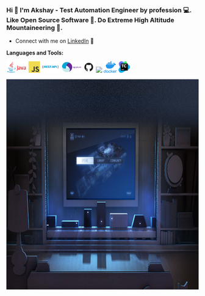### Hi 👋 I'm Akshay - Test Automation Engineer by profession :computer:. Like Open Source Software :penguin:. Do Extreme High Altitude Mountaineering :sunrise_over_mountains:.

- Connect with me on <a href="https://www.linkedin.com/in/akshayupadhayay/">LinkedIn</a> 💼



**Languages and Tools:**  

<code><img height="30" src="https://github.com/akshayupadhayay/akshayupadhayay/blob/master/Java_logo_icon.png"></code>
<code><img height="30" src="https://raw.githubusercontent.com/github/explore/80688e429a7d4ef2fca1e82350fe8e3517d3494d/topics/javascript/javascript.png"></code>
<code><img height="30" src="https://github.com/akshayupadhayay/akshayupadhayay/blob/master/restapi.png"></code>
<code><img height="30" src="https://github.com/akshayupadhayay/akshayupadhayay/blob/master/Appium.png"></code>
<code><img height="30" src="https://github.com/akshayupadhayay/akshayupadhayay/blob/master/GitHub-Mark.png"></code>
<code><img height="30" src="https://github.com/akshayupadhayay/akshayupadhayay/blob/master/bash.png.png"></code>
<code><img height="30" src="https://github.com/akshayupadhayay/akshayupadhayay/blob/master/docker.png"></code>
<code><img height="30" src="https://github.com/akshayupadhayay/akshayupadhayay/blob/master/Teamcity_Logo.png"></code>

<img src="https://github.com/akshayupadhayay/akshayupadhayay/blob/master/linux_room.png" width="1000" height="550">
